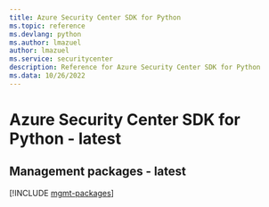```yaml
---
title: Azure Security Center SDK for Python
ms.topic: reference
ms.devlang: python
ms.author: lmazuel
author: lmazuel
ms.service: securitycenter
description: Reference for Azure Security Center SDK for Python
ms.data: 10/26/2022
---
```

# Azure Security Center SDK for Python - latest

## Management packages - latest
[!INCLUDE [mgmt-packages](security-center-mgmt-index.md)]
